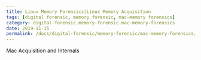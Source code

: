 ```yaml
---
title: Linux Memory Forensics|Linux Memory Acquisition
tags: [digital forensic, memory forensic, mac-memory forensics]
category: digital-forensic.memory-forensic.mac-memory-forensics
date: 2019-11-15
permalink: /docs/digital-forensic/memory-forensic/mac-memory-forensics/mac-acquisition-and-internals
---
```


Mac Acquisition and Internals
